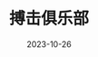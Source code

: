 ---
layout: movie-review
title: 搏击俱乐部
description: >
  故作高深的献给男人的精神伟哥，愚蠢可笑、令人厌恶。两个多小时的时间看这种“三如”电影还不如抠脚，实在是难看得要死，I’m fucking Kenough.
category: 电影
img: assets/img/movie/2023/搏击俱乐部.webp
star: 1
date: 2023-10-26
---